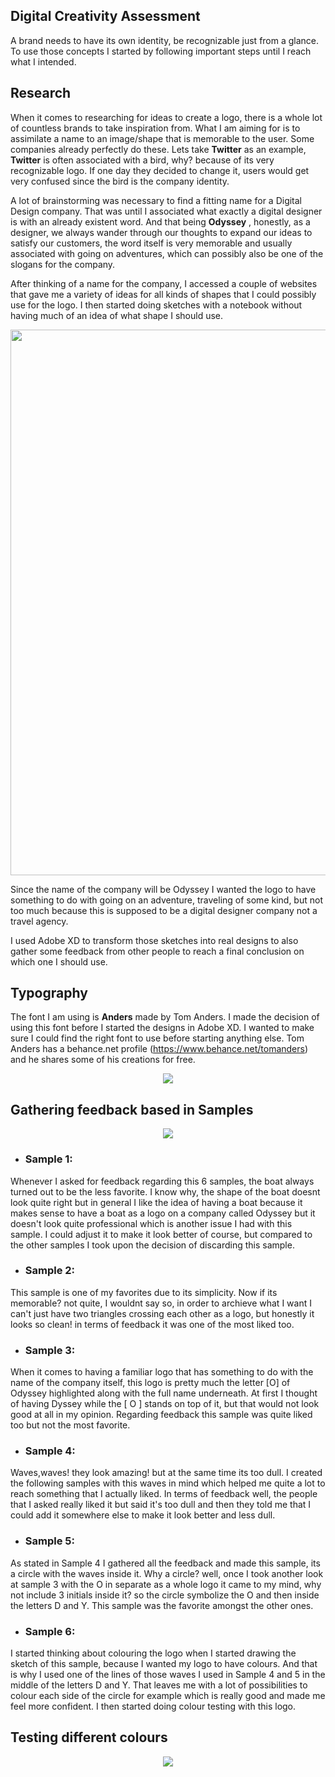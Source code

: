 ## Digital Creativity Assessment

A brand needs to have its own identity, be recognizable just from a glance. To use those concepts I started by following important steps until I reach what I intended.

## Research

When it comes to researching for ideas to create a logo, there is a whole lot of countless brands to take inspiration from. What I am aiming for is to assimilate a name to an image/shape that is memorable to the user. Some companies already perfectly do these. Lets take **Twitter** as an example, **Twitter** is often associated with a bird, why? because of its very recognizable logo. If one day they decided to change it, users would get very confused since the bird is the company identity.

A lot of brainstorming was necessary to find a fitting name for a Digital Design company. That was until I associated what exactly a digital designer is with an already existent word. And that being __Odyssey__ , honestly, as a designer, we always wander through our thoughts to expand our ideas to satisfy our customers, the word itself is very memorable and usually associated with going on adventures, which can possibly also be one of the slogans for the company. 

After thinking of a name for the company, I accessed a couple of websites that gave me a variety of ideas for all kinds of shapes that I could possibly use for the logo.
I then started doing sketches with a notebook without having much of an idea of what shape I should use.

<p align="center">
  <img width="695" height="873" src="https://github.com/xspize/xspize/blob/main/pictures/logo%20sketches.jpeg?raw=true">
</p>
Since the name of the company will be Odyssey I wanted the logo to have something to do with going on an adventure, traveling of some kind, but not too much because this is supposed to be a digital designer company not a travel agency.

I used Adobe XD to transform those sketches into real designs to also gather some feedback from other people to reach a final conclusion on which one I should use.

## Typography
The font I am using is __Anders__ made by Tom Anders.
I made the decision of using this font before I started the designs in Adobe XD. I wanted to make sure I could find the right font to use before starting anything else.
Tom Anders has a behance.net profile (https://www.behance.net/tomanders) and he shares some of his creations for free.

<p align="center">
  <img src="https://github.com/xspize/xspize/blob/main/pictures/typography.png?raw=true">
</p>



## Gathering feedback based in Samples

<p align="center">
  <img src="https://github.com/xspize/xspize/blob/main/pictures/samples_photo.png?raw=true">
</p>

- ### Sample 1: 
Whenever I asked for feedback regarding this 6 samples, the boat always turned out to be the less favorite. I know why, the shape of the boat doesnt look quite right but in general I like the idea of having a boat because it makes sense to have a boat as a logo on a company called Odyssey but it doesn't look quite professional which is another issue I had with this sample. I could adjust it to make it look better of course, but compared to the other samples I took upon the decision of discarding this sample.

- ### Sample 2: 
This sample is one of my favorites due to its simplicity. Now if its memorable? not quite, I wouldnt say so, in order to archieve what I want I can't just have two triangles crossing each other as a logo, but honestly it looks so clean! in terms of feedback it was one of the most liked too.

- ### Sample 3: 
When it comes to having a familiar logo that has something to do with the name of the company itself, this logo is pretty much the letter [O] of Odyssey highlighted along with the full name underneath. At first I thought of having Dyssey while the [ O ] stands on top of it, but that would not look good at all in my opinion. Regarding feedback this sample was quite liked too but not the most favorite.

- ### Sample 4: 
Waves,waves! they look amazing! but at the same time its too dull. I created the following samples with this waves in mind which helped me quite a lot to reach something that I actually liked. In terms of feedback well, the people that I asked really liked it but said it's too dull and then they told me that I could add it somewhere else to make it look better and less dull.

- ### Sample 5: 
As stated in Sample 4 I gathered all the feedback and made this sample, its a circle with the waves inside it. Why a circle? well, once I took another look at sample 3 with the O in separate as a whole logo it came to my mind, why not include 3 initials inside it? so the circle symbolize the O and then inside the letters D and Y. This sample was the favorite amongst the other ones. 

- ### Sample 6: 
I started thinking about colouring the logo when I started drawing the sketch of this sample, because I wanted my logo to have colours. And that is why I used one of the lines of those waves I used in Sample 4 and 5 in the middle of the letters D and Y. That leaves me with a lot of possibilities to colour each side of the circle for example which is really good and made me feel more confident. I then started doing colour testing with this logo.

## Testing different colours


<p align="center">
  <img src="https://github.com/xspize/xspize/blob/main/pictures/sample6_colours.png?raw=true">
</p>





